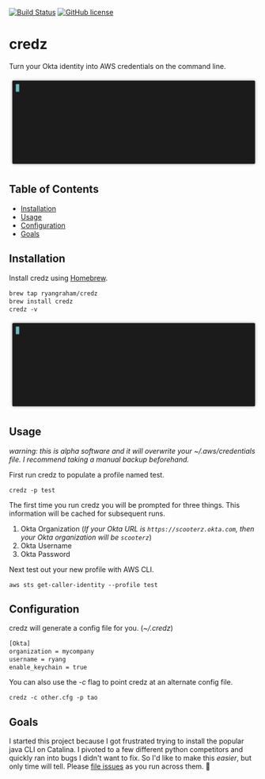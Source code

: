 
[![Build Status](https://circleci.com/gh/ryangraham/credz.svg?style=svg)](https://circleci.com/gh/ryangraham/credz)
[![GitHub license](https://img.shields.io/badge/license-MIT-blue.svg)](https://raw.githubusercontent.com/ryangraham/credz/master/LICENSE)

# credz

Turn your Okta identity into AWS credentials on the command line.

<img src="/images/usage.gif?raw=true"/>

## Table of Contents

- [Installation](#installation)
- [Usage](#usage)
- [Configuration](#configuration)
- [Goals](#goals)

## Installation

Install credz using [Homebrew](https://brew.sh/).

```
brew tap ryangraham/credz
brew install credz
credz -v
```
<img src="/images/install_1.gif?raw=true"/>

## Usage

_warning: this is alpha software and it will overwrite your ~/.aws/credentials file. I recommend taking a manual backup beforehand._

First run credz to populate a profile named test.
```
credz -p test
```
The first time you run credz you will be prompted for three things. This information will be cached for subsequent runs.
1. Okta Organization (_If your Okta URL is `https://scooterz.okta.com`, then your Okta organization will be `scooterz`_)
2. Okta Username
3. Okta Password

Next test out your new profile with AWS CLI.
```
aws sts get-caller-identity --profile test
```

## Configuration

credz will generate a config file for you. (_~/.credz_)

```
[Okta]
organization = mycompany
username = ryang
enable_keychain = true
```

You can also use the _-c_ flag to point credz at an alternate config file.
```
credz -c other.cfg -p tao
```

## Goals

I started this project because I got frustrated trying to install the popular java CLI on Catalina. I pivoted to a few different python competitors and quickly ran into bugs I didn't want to fix. So I'd like to make this _easier_, but only time will tell. Please [file issues](https://github.com/ryangraham/credz/issues/new) as you run across them. :beer:
